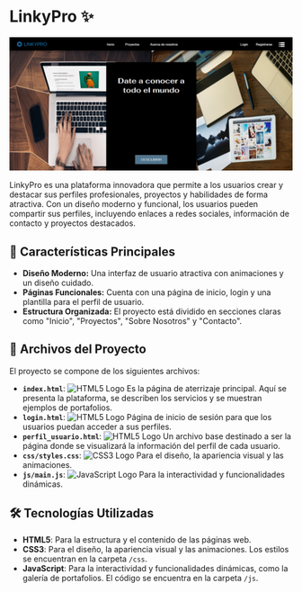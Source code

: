 # LinkyPro ✨

![Portada de la página](img/portada_pagina.png)

LinkyPro es una plataforma innovadora que permite a los usuarios crear y destacar sus perfiles profesionales, proyectos y habilidades de forma atractiva. Con un diseño moderno y funcional, los usuarios pueden compartir sus perfiles, incluyendo enlaces a redes sociales, información de contacto y proyectos destacados.

## 🚀 Características Principales

- **Diseño Moderno:** Una interfaz de usuario atractiva con animaciones y un diseño cuidado.
- **Páginas Funcionales:** Cuenta con una página de inicio, login y una plantilla para el perfil de usuario.
- **Estructura Organizada:** El proyecto está dividido en secciones claras como "Inicio", "Proyectos", "Sobre Nosotros" y "Contacto".

## 📂 Archivos del Proyecto

El proyecto se compone de los siguientes archivos:

- **`index.html`**: <img src="https://static.cdnlogo.com/logos/h/90/html-5.svg" alt="HTML5 Logo" width="20" height="20"> Es la página de aterrizaje principal. Aquí se presenta la plataforma, se describen los servicios y se muestran ejemplos de portafolios.
- **`login.html`**: <img src="https://static.cdnlogo.com/logos/h/90/html-5.svg" alt="HTML5 Logo" width="20" height="20"> Página de inicio de sesión para que los usuarios puedan acceder a sus perfiles.
- **`perfil_usuario.html`**: <img src="https://static.cdnlogo.com/logos/h/90/html-5.svg" alt="HTML5 Logo" width="20" height="20"> Un archivo base destinado a ser la página donde se visualizará la información del perfil de cada usuario.
- **`css/styles.css`**: <img src="https://static.cdnlogo.com/logos/c/18/css.svg" alt="CSS3 Logo" width="20" height="20"> Para el diseño, la apariencia visual y las animaciones.
- **`js/main.js`**: <img src="https://static.cdnlogo.com/logos/j/44/javascript.svg" alt="JavaScript Logo" width="20" height="20"> Para la interactividad y funcionalidades dinámicas.

## 🛠️ Tecnologías Utilizadas

- **HTML5**: Para la estructura y el contenido de las páginas web.
- **CSS3**: Para el diseño, la apariencia visual y las animaciones. Los estilos se encuentran en la carpeta `/css`.
- **JavaScript**: Para la interactividad y funcionalidades dinámicas, como la galería de portafolios. El código se encuentra en la carpeta `/js`.